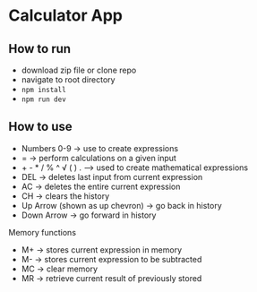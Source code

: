 # Calculator App

## How to run

- download zip file or clone repo
- navigate to root directory
- `npm install`
- `npm run dev`

## How to use

* Numbers 0-9 -> use to create expressions
* = -> perform calculations on a given input
* \+ - \* / % ^ √ ( ) . --> used to create mathematical expressions
* DEL -> deletes last input from current expression
* AC -> deletes the entire current expression
* CH -> clears the history
* Up Arrow (shown as up chevron) -> go back in history
* Down Arrow -> go forward in history

Memory functions
* M+ -> stores current expression in memory
* M- -> stores current expression to be subtracted
* MC -> clear memory
* MR -> retrieve current result of previously stored
